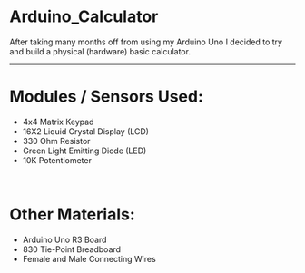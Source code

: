 # Arduino_Calculator
After taking many months off from using my Arduino Uno I decided to try and build a physical (hardware) basic calculator.

<hr>

<h1> Modules / Sensors Used: </h1>
<ul>
  <li>4x4 Matrix Keypad </li>
  <li>16X2 Liquid Crystal Display (LCD) </li>
  <li>330 Ohm Resistor </li>
  <li>Green Light Emitting Diode (LED) </li>
  <li>10K Potentiometer </li>
</ul>

<br>

<h1> Other Materials: </h1>
<ul>
  <li>Arduino Uno R3 Board </li>
  <li>830 Tie-Point Breadboard </li>
  <li>Female and Male Connecting Wires </li>
</ul>
